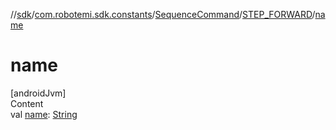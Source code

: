 //[sdk](../../../../index.md)/[com.robotemi.sdk.constants](../../index.md)/[SequenceCommand](../index.md)/[STEP_FORWARD](index.md)/[name](name.md)



# name  
[androidJvm]  
Content  
val [name](name.md): [String](https://kotlinlang.org/api/latest/jvm/stdlib/kotlin/-string/index.html)  



